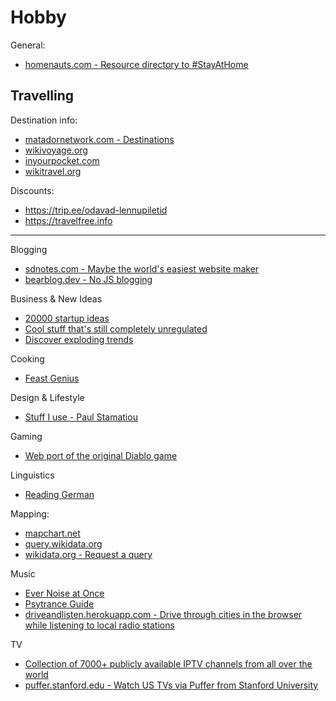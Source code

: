 # Hobby

General:
- [homenauts.com - Resource directory to #StayAtHome](https://www.homenauts.com/)


## Travelling

Destination info:
- [matadornetwork.com - Destinations](https://matadornetwork.com/destinations/europe/united-kingdom/northern-ireland/belfast/#local-favorites)
- [wikivoyage.org](https://en.wikivoyage.org/wiki/Belfast)
- [inyourpocket.com](https://www.inyourpocket.com)
- [wikitravel.org](https://wikitravel.org)

Discounts:
- <https://trip.ee/odavad-lennupiletid>
- <https://travelfree.info>


---


Blogging
- [sdnotes.com - Maybe the world's easiest website maker](https://sdnotes.com)
- [bearblog.dev - No JS blogging](https://bearblog.dev)


Business & New Ideas
- [20000 startup ideas](https://unawaz.github.io/stochastic-hill-climbing/tasks/)
- [Cool stuff that's still completely unregulated](https://news.ycombinator.com/item?id=21167689)
- [Discover exploding trends](https://trennd.co/)


Cooking
- [Feast Genius](https://www.feastgenius.com/search)


Design & Lifestyle
- [Stuff I use - Paul Stamatiou](https://paulstamatiou.com/stuff-i-use/)


Gaming
- [Web port of the original Diablo game](https://d07riv.github.io/diabloweb/)


Linguistics
- [Reading German](https://courses.dcs.wisc.edu/wp/readinggerman/)


Mapping:
- [mapchart.net](https://mapchart.net)
- [query.wikidata.org](https://query.wikidata.org/)
- [wikidata.org - Request a query](https://www.wikidata.org/wiki/Wikidata:Request_a_query)


Music
- [Ever Noise at Once](http://everynoise.com/)
- [Psytrance Guide](http://psytranceguide.com/)
- [driveandlisten.herokuapp.com - Drive through cities in the browser while listening to local radio stations](https://driveandlisten.herokuapp.com/)


TV
- [Collection of 7000+ publicly available IPTV channels from all over the world](https://github.com/freearhey/iptv)
- [puffer.stanford.edu - Watch US TVs via Puffer from Stanford University](https://puffer.stanford.edu/player/)

